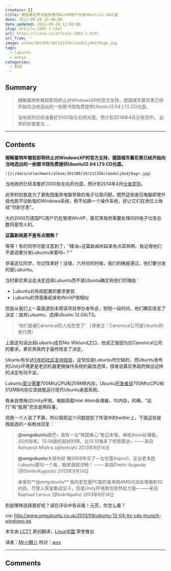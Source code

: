 ```yaml
---
creators: []
title: 德国慕尼黑开始免费向WinXP用户分发Ubuntu12.04光盘
date: 2013-09-20 12:00:00
date_updated: 2013-09-20 12:00:00
slug: article-1982-1.html
url: https://linux.cn/article-1982-1.html
url_from: ''
image: album/201309/19/111356cloodoljdodj0ugn.jpg
tags:
  - lubuntu
  - winxp
categories:
  - 新闻
---
```


## Summary

> 眼瞅着明年微软即将终止对WindowsXP的官方支持，德国城市慕尼黑已经开始向当地选出的一些图书馆免费提供Ubuntu12.04 LTS CD光盘。
> 
> 当地政府已经准备好2000张左右的光盘，预计到2014年4月分发完毕。
> 此举的初衷是为  ...

***

<!-- more -->

## Contents

**眼瞅着明年微软即将终止对WindowsXP的官方支持，德国城市慕尼黑已经开始向当地选出的一些图书馆免费提供Ubuntu12.04 LTS CD光盘。**

`![](/data/attachment/album/201309/19/111356cloodoljdodj0ugn.jpg)` 

当地政府已经准备好2000张左右的光盘，预计到2014年4月[分发完毕](http://www.muenchen.de/rathaus/Stadtverwaltung/Direktorium/IT-Beauftragte/Aktuelles/linux_cd.html)。

此举的初衷是为了避免因废弃电脑导致的电子垃圾问题。既然这些废旧电脑即使升级也跑不动新版的Windows系统，倒不如换一个操作系统，好让它们在岗位上继续“尽职尽责”。

大约2000万德国PC用户仍在使用WinXP，慕尼黑政府需要处理的的电子垃圾总数将是惊人的。

**这篇新闻是不是有点眼熟？**

等等！有的同学可能注意到了，“矮油~这篇新闻听起来有点耳熟啊。我记得他们不是说要分发Lubuntu来着吗~？”

恭喜这位同学，你记性真好！没错，六月份的时候，我们的确报道过，他们要分发的是Lubuntu。

当时慕尼黑议会决定选择Lubuntu而不是Ubuntu确实有他们的理由：

* Lubuntu对系统配置的要求更低
* Lubuntu的界面看起来和WinXP很相似

但是从我们上一篇报道到本周该项目举办发布会，短短一段时间，他们确实改变了决定：放弃Lubuntu，选择Ubuntu 12.04LTS。

> 
> ‘他们是被Canonical的人给忽悠了’ （译者注：Canonical公司是Ubuntu的发行商）
> 
> 
> 

上面这句话出自Lubuntu成员Nio Wiklund之口，他说正是因为应Canonical公司的要求，慕尼黑政府才最终改变了决定。

Ubuntu有长达[5年的社区支持经验](http://www.omgubuntu.co.uk/2011/10/ubuntu-12-04-lts-desktop-to-be-supported-for-five-years)，这恰恰是Lubuntu所欠缺的，而Ubuntu发布的Unity环境更是老旧机器更换操作系统的最佳选择，很难说慕尼黑政府做出这样的决定有何不妥。

Lubuntu[至少需要](https://wiki.ubuntu.com/Lubuntu#System_Requirements)700MhzCPU和256MB内存。Ubuntu[开发者说](https://help.ubuntu.com/community/Installation/SystemRequirements)700MhzCPU和512MB内存应该就能运行现代Ubuntu桌面系统。

我亲自使用过Unity环境，电脑搭载Intel Atom处理器，1G内存，的确，“运行”和“能用”完全是两码事。

但我一个人说了不算，所以我把这个问题放到了传说中的twitter上，下面这些是我挑选的一些粉丝回复：

> 
> **@omgubuntu**欧巴~ 我有一台“韩国桑心”笔记本哦，单核Atom处理器，2G内存呢。12.04跑的挺好的呀，比12.10强多了呢思密达~ —— 来自Ashutosh Mishra (@twitosh) 2013年9月14日
> 
> 
> **@omgubuntu**大哥你好 俺2009年买了一台宏基Aspire1，这台老本跑Lubuntu那叫一个爽，极顺滑超流畅！ —— 来自Dimitri Augusto (@DimitriAugusto) 2013年9月14日
> 
> 
> 亲爱的**@omgubuntu** 我的老宏基PC配的是单核AMD闪龙处理器和1G内存。尽管人家是集成显卡，但是Unity环境表现依然给力哦~ ——来自Raphael Leroux (@IndriApollo) 2013年9月14日
> 
> 
> 

到底哪种选择更好呢？请在评论中告诉我！元芳，你怎么看？

 

via: <http://www.omgubuntu.co.uk/2013/09/ubuntu-12-04-lts-cds-munich-windows-xp>

本文由 [LCTT](https://github.com/LCTT/TranslateProject) 原创翻译，[Linux中国](https://linux.cn/portal.php) 荣誉推出

译者：[Mr小眼儿](https://linux.cn/space/14801) 校对：[wxy](https://linux.cn/space/wxy)

***

## Comments
